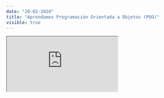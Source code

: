 ```yaml
---
date: "20-02-2024"
title: "Aprendamos Programación Orientada a Objetos (POO)"
visible: true
---
```

<iframe src="https://www.youtube.com/embed/rFo-E4fxBC8" allowfullscreen></iframe>
